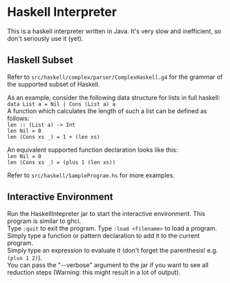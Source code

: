 # Haskell Interpreter

This is a haskell interpreter written in Java. It's very slow and inefficient, so don't seriously use it (yet).

## Haskell Subset
Refer to `src/haskell/complex/parser/ComplexHaskell.g4` for the grammar of the supported subset of Haskell.  

As an example, consider the following data structure for lists in full haskell:  
`data List a = Nil | Cons (List a) a`  
A function which calculates the length of such a list can be defined as follows:  
`len :: (List a) -> Int`  
`len Nil = 0`  
`len (Cons xs _) = 1 + (len xs)`  
  
An equivalent supported function declaration looks like this:  
`len Nil = 0`  
`len (Cons xs _) = (plus 1 (len xs))`  

Refer to `src/haskell/SampleProgram.hs` for more examples.  

## Interactive Environment
Run the HaskellIntepreter jar to start the interactive environment. This program is similar to ghci.  
Type `:quit` to exit the program. Type `:load <filename>` to load a program.  
Simply type a function or pattern declaration to add it to the current program.  
Simply type an expression to evaluate it (don't forget the parenthesis! e.g. `(plus 1 2)`).  
You can pass the "--verbose" argument to the jar if you want to see all reduction steps (Warning: this might result in a lot of output).  